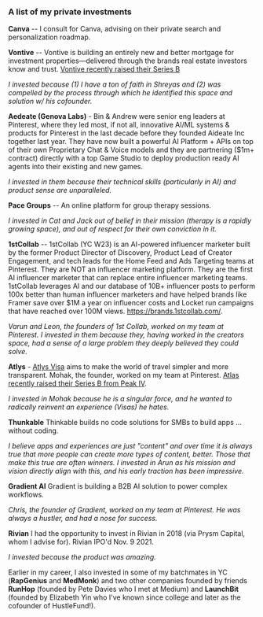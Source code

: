 ### A list of my private investments


**Canva** -- I consult for Canva, advising on their private search and personalization roadmap.

**Vontive** -- Vontive is building an entirely new and better mortgage for investment properties—delivered through the brands real estate investors know and trust. [Vontive recently raised their Series B](https://techcrunch.com/2022/04/07/vontive-wants-to-be-the-palantir-of-real-estate-investing/)

_I invested because (1) I have a ton of faith in Shreyas and (2) was compelled by the process through which he identified this space and solution w/ his cofounder._

**Aedeate (Genova Labs)** - Bin & Andrew were senior eng leaders at Pinterest, where they led most, if not all, innovative AI/ML systems & products for Pinterest in the last decade before they founded Aideate Inc together last year. They have now built a powerful AI Platform + APIs on top of their own Proprietary Chat & Voice models and they are partnering ($1m+ contract) directly with a top Game Studio to deploy production ready AI agents into their existing and new games.

_I invested in them because their technical skills (particularly in AI) and product sense are unparalleled._

**Pace Groups** -- An online platform for group therapy sessions.

_I invested in Cat and Jack out of belief in their mission (therapy is a rapidly growing space), and out of respect for their own conviction in it._

**1stCollab** -- 1stCollab (YC W23) is an AI-powered influencer marketer built by the former Product Director of Discovery, Product Lead of Creator Engagement, and tech leads for the Home Feed and Ads Targeting teams at Pinterest. They are NOT an influencer marketing platform. They are the first AI influencer marketer that can replace entire influencer marketing teams. 1stCollab leverages AI and our database of 10B+ influencer posts to perform 100x better than human influencer marketers and have helped brands like Framer save over $1M a year on influencer costs and Locket run campaigns that have reached over 100M views. https://brands.1stcollab.com/.

_Varun and Leon, the founders of 1st Collab, worked on my team at Pinterest. I invested in them because they, having worked in the creators space, had a sense of a large problem they deeply believed they could solve._

**Atlys** - [Atlys Visa](https://techcrunch.com/2021/10/28/atlys-raises-4-25m-to-make-visa-applications-faster-and-easier/) aims to make the world of travel simpler and more transparent. Mohak, the founder, worked on my team at Pinterest. [Atlas recently raised their Series B from Peak IV](https://www.business-standard.com/companies/start-ups/visa-processing-platform-atlys-raises-20-million-in-series-b-funding-124092301264_1.html).

_I invested in Mohak because he is a singular force, and he wanted to radically reinvent an experience (Visas) he hates._

**Thunkable** Thinkable builds no code solutions for SMBs to build apps ... without coding.

_I believe apps and experiences are just "content" and over time it is always true that more people can create more types of content, better. Those that make this true are often winners. I invested in Arun as his mission and vision directly align with this, and his early traction has been impressive._

**Gradient AI** Gradient is building a B2B AI solution to power complex workflows.

_Chris, the founder of Gradient, worked on my team at Pinterest. He was always a hustler, and had a nose for success._

**Rivian** I had the opportunity to invest in Rivian in 2018 (via Prysm Capital, whom I advise for). Rivian IPO'd Nov. 9 2021.

_I invested because the product was amazing._

Earlier in my career, I also invested in some of my batchmates in YC (**RapGenius** and **MedMonk**) and two other companies founded by friends **RunHop** (founded by Pete Davies who I met at Medium) and **LaunchBit** (founded by Elizabeth Yin who I've known since college and later as the cofounder of HustleFund!).

